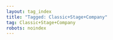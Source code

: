 ```yaml
---
layout: tag_index
title: "Tagged: Classic+Stage+Company"
tag: Classic+Stage+Company
robots: noindex
---
```

